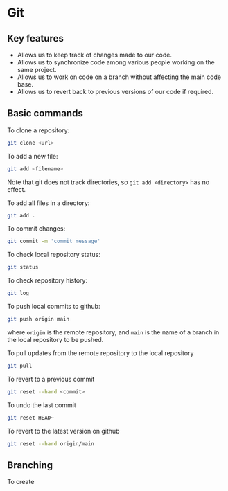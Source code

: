 # Git

## Key features
* Allows us to keep track of changes made to our code.
* Allows us to synchronize code among various people working on the same project.
* Allows us to work on code on a branch without affecting the main code base.
* Allows us to revert back to previous versions of our code if required.

## Basic commands

To clone a repository:
```bash
git clone <url>
```
To add a new file:
```bash
git add <filename>
```
Note that git does not track directories, so `git add <directory>` has no effect.

To add all files in a directory:
```bash
git add .
```
To commit changes:
```bash
git commit -m 'commit message'
```
To check local repository status:
```bash
git status
```
To check repository history:
```bash
git log
```
To push local commits to github:
```bash
git push origin main
```
where `origin` is the remote repository, and `main` is the name of a branch in the local repository to be pushed.

To pull updates from the remote repository to the local repository
```bash
git pull
```
To revert to a previous commit
```bash
git reset --hard <commit>
```
To undo the last commit
```bash
git reset HEAD~
```
To revert to the latest version on github
```bash
git reset --hard origin/main
```

## Branching

To create 